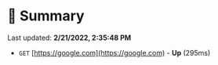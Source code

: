 # 📖 Summary
Last updated: **2/21/2022, 2:35:48 PM**

- `GET` [https://google.com](https://google.com) - **Up** (295ms)
